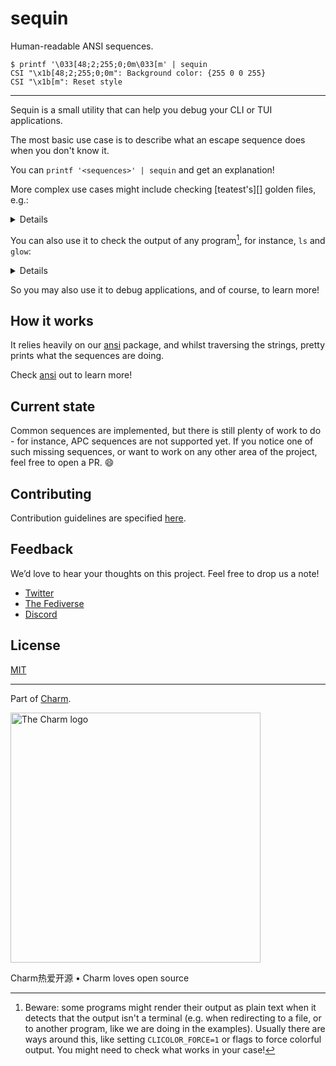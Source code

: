 # sequin

Human-readable ANSI sequences.

```console
$ printf '\033[48;2;255;0;0m\033[m' | sequin
CSI "\x1b[48;2;255;0;0m": Background color: {255 0 0 255}
CSI "\x1b[m": Reset style
```

---

Sequin is a small utility that can help you debug your CLI or TUI applications.

The most basic use case is to describe what an escape sequence does when you
don't know it.

You can `printf '<sequences>' | sequin` and get an explanation!

More complex use cases might include checking [teatest's][] golden files, e.g.:

<details>

```console
$ cat ./testdata/TestApp.golden | sequin
CSI "\x1b[?25l": Disable private mode "cursor visibility"
CSI "\x1b[?2004h": Enable private mode "bracketed paste"
Control code "\r": carriage return
Text: "Hi. This program will exit in 10 seconds. To quit sooner press any key"
Control code "\n": line feed
CSI "\x1b[70D": Cursor left 70
CSI "\x1b[A": Cursor up 1
CSI "\x1b[70D": Cursor left 70
CSI "\x1b[2K": Erase entire line
Text: "Hi. This program will exit in 9 seconds. To quit sooner press any key."
Control code "\n": line feed
CSI "\x1b[70D": Cursor left 70
CSI "\x1b[2K": Erase entire line
Control code "\r": carriage return
CSI "\x1b[?2004l": Disable private mode "bracketed paste"
CSI "\x1b[?25h": Enable private mode "cursor visibility"
CSI "\x1b[?1002l": Disable private mode "mouse cell motion"
CSI "\x1b[?1003l": Disable private mode "mouse all motion"
CSI "\x1b[?1006l": Disable private mode "mouse SGR ext"
```

</details>

You can also use it to check the output of any program[^pipe], for instance, `ls` and `glow`:

<details>

```console
$ ls -1 --color=always | sequin
CSI "\x1b[38;5;4m": Foreground color: 4
CSI "\x1b[1m": Bold
Text: "folder"
CSI "\x1b[0m": Reset style
Control code "\n": line feed
Text: "file.txt"

$ glow -s dark README.md | sequin
Control code "\n": line feed
CSI "\x1b[;;1m": Bold
CSI "\x1b[0m": Reset style
CSI "\x1b[;;1m": Bold
CSI "\x1b[0m": Reset style
Text: "  "
CSI "\x1b[;;1m": Bold
Text: " "
CSI "\x1b[0m": Reset style
CSI "\x1b[;;1m": Bold
Text: "sequin"

$ git -c status.color=always status -sb | sequin
Text: "## "
CSI "\x1b[32m": Foreground color: Green
Text: "main"
CSI "\x1b[m": Reset style
Text: "..."
CSI "\x1b[31m": Foreground color: Red
Text: "origin/main"
CSI "\x1b[m": Reset style
Control code "\n": line feed
```

</details>

So you may also use it to debug applications, and of course, to learn more!

## How it works

It relies heavily on our [ansi][] package, and whilst traversing the strings,
pretty prints what the sequences are doing.

Check [ansi][] out to learn more!

[teatest]: https://github.com/charmbracelet/x/tree/main/exp/teatest
[ansi]: https://github.com/charmbracelet/x/tree/main/ansi

## Current state

Common sequences are implemented, but there is still plenty of work to do - for
instance, APC sequences are not supported yet.
If you notice one of such missing sequences, or want to work on any other area
of the project, feel free to open a PR. 😄

## Contributing

Contribution guidelines are specified
[here](https://github.com/charmbracelet/.github/blob/main/CONTRIBUTING.md).

## Feedback

We’d love to hear your thoughts on this project. Feel free to drop us a note!

- [Twitter](https://twitter.com/charmcli)
- [The Fediverse](https://mastodon.social/@charmcli)
- [Discord](https://charm.sh/chat)

## License

[MIT](https://github.com/charmbracelet/lipgloss/raw/master/LICENSE)

---

Part of [Charm](https://charm.sh).

<a href="https://charm.sh/"><img alt="The Charm logo" src="https://stuff.charm.sh/charm-badge.jpg" width="400"></a>

Charm热爱开源 • Charm loves open source

[^pipe]:
    Beware: some programs might render their output as plain text when it
    detects that the output isn't a terminal (e.g. when redirecting to a file,
    or to another program, like we are doing in the examples).
    Usually there are ways around this, like setting `CLICOLOR_FORCE=1` or flags
    to force colorful output. You might need to check what works in your case!

